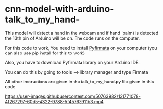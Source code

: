 # cnn-model-with-arduino-talk_to_my_hand-

This model will detect a hand in the webcam and if hand (palm) is detected the 13th pin of Arduino will be on. The code runs on the computer.

For this code to work, You need to install [Pyfirmata](https://github.com/tino/pyFirmata)  on your computer (you can also use pip install for this to work)

Also, you have to download Pyfirmata library on your Arduino IDE.

You can do this by going to tools --> library manager and type Firmata

All other instructions are given in the talk_to_my_hand.py file given in this code



https://user-images.githubusercontent.com/50763982/131771078-4f267297-60d5-4322-9788-5f45763911b3.mp4


